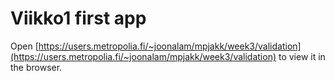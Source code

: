 # Viikko1 first app

Open [https://users.metropolia.fi/~joonalam/mpjakk/week3/validation](https://users.metropolia.fi/~joonalam/mpjakk/week3/validation) to view it in the browser.
